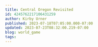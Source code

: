 ```yaml
---
title: Central Oregon Revisited
id: 4245762217106431259
author: Kirby Urner
published: 2023-07-18T07:05:00.000-07:00
updated: 2023-07-23T08:32:00.219-07:00
blog: world_game
tags: 
---
```



